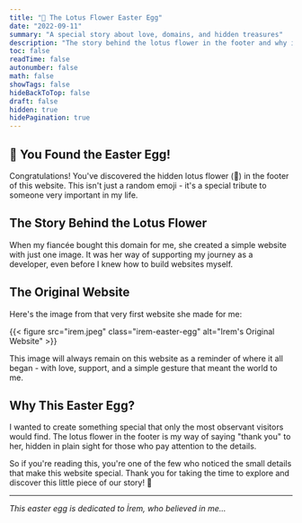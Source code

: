 ```yaml
---
title: "🌸 The Lotus Flower Easter Egg"
date: "2022-09-11"
summary: "A special story about love, domains, and hidden treasures"
description: "The story behind the lotus flower in the footer and why it's here"
toc: false
readTime: false
autonumber: false
math: false
showTags: false
hideBackToTop: false
draft: false
hidden: true
hidePagination: true
---
```


## 🌸 You Found the Easter Egg!

Congratulations! You've discovered the hidden lotus flower (🌸) in the footer of this website. This isn't just a random emoji - it's a special tribute to someone very important in my life.

## The Story Behind the Lotus Flower

When my fiancée bought this domain for me, she created a simple website with just one image. It was her way of supporting my journey as a developer, even before I knew how to build websites myself.

## The Original Website

Here's the image from that very first website she made for me:

{{< figure src="irem.jpeg" class="irem-easter-egg" alt="Irem's Original Website" >}}

This image will always remain on this website as a reminder of where it all began - with love, support, and a simple gesture that meant the world to me.

## Why This Easter Egg?

I wanted to create something special that only the most observant visitors would find. The lotus flower in the footer is my way of saying "thank you" to her, hidden in plain sight for those who pay attention to the details.

So if you're reading this, you're one of the few who noticed the small details that make this website special. Thank you for taking the time to explore and discover this little piece of our story! 🌸

---

*This easter egg is dedicated to İrem, who believed in me...* 